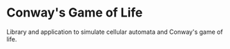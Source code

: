 # Conway's Game of Life

Library and application to simulate cellular automata and Conway's game of life.
